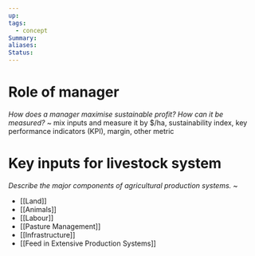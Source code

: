 ```yaml
---
up: 
tags:
  - concept
Summary: 
aliases: 
Status:
---
```

# Role of manager
*How does a manager maximise sustainable profit? How can it be measured?*
~
mix inputs and measure it by $/ha, sustainability index, key performance indicators (KPI), margin, other metric
<!--SR:!2025-03-13,3,250-->


# Key inputs for livestock system
*Describe the major components of agricultural production systems.*
~
- [[Land]]
- [[Animals]]
- [[Labour]]
- [[Pasture Management]]
- [[Infrastructure]]
- [[Feed in Extensive Production Systems]]
<!--SR:!2025-03-13,3,250-->